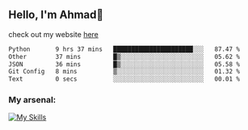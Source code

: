 
## Hello, I'm Ahmad👋

check out my website [here](https://ahmadalwi.com/)

<!--START_SECTION:waka-->

```txt
Python       9 hrs 37 mins   ██████████████████████░░░   87.47 %
Other        37 mins         █▒░░░░░░░░░░░░░░░░░░░░░░░   05.62 %
JSON         36 mins         █▒░░░░░░░░░░░░░░░░░░░░░░░   05.58 %
Git Config   8 mins          ▒░░░░░░░░░░░░░░░░░░░░░░░░   01.32 %
Text         0 secs          ░░░░░░░░░░░░░░░░░░░░░░░░░   00.01 %
```

<!--END_SECTION:waka-->

### My arsenal:

[![My Skills](https://skillicons.dev/icons?i=js,ts,py,go,react,nextjs,svelte,nodejs,django,tailwind,html,css,sass,firebase,mongodb,postgres,mysql,redis,git,github,docker,vscode,figma,godot)](https://skillicons.dev)
